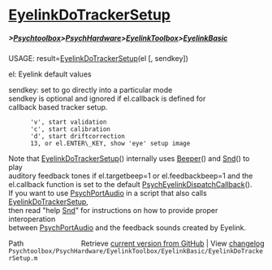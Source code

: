 # [EyelinkDoTrackerSetup](EyelinkDoTrackerSetup)
##### >[Psychtoolbox](Psychtoolbox)>[PsychHardware](PsychHardware)>[EyelinkToolbox](EyelinkToolbox)>[EyelinkBasic](EyelinkBasic)

USAGE: result=[EyelinkDoTrackerSetup](EyelinkDoTrackerSetup)(el [, sendkey])  
  
el: Eyelink default values  
  
sendkey:  set to go directly into a particular mode  
          sendkey is optional and ignored if el.callback is defined for  
          callback based tracker setup.  
  
          'v', start validation  
          'c', start calibration  
          'd', start driftcorrection  
          13, or el.ENTER\_KEY, show 'eye' setup image  
  
Note that [EyelinkDoTrackerSetup](EyelinkDoTrackerSetup)() internally uses [Beeper](Beeper)() and [Snd](Snd)() to play  
auditory feedback tones if el.targetbeep=1 or el.feedbackbeep=1 and the  
el.callback function is set to the default [PsychEyelinkDispatchCallback](PsychEyelinkDispatchCallback)().  
If you want to use [PsychPortAudio](PsychPortAudio) in a script that also calls [EyelinkDoTrackerSetup](EyelinkDoTrackerSetup),  
then read "help [Snd](Snd)" for instructions on how to provide proper interoperation  
between [PsychPortAudio](PsychPortAudio) and the feedback sounds created by Eyelink.  




<div class="code_header" style="text-align:right;">
  <span style="float:left;">Path&nbsp;&nbsp;</span> <span class="counter">Retrieve <a href=
  "https://raw.github.com/Psychtoolbox-3/Psychtoolbox-3/beta/Psychtoolbox/PsychHardware/EyelinkToolbox/EyelinkBasic/EyelinkDoTrackerSetup.m">current version from GitHub</a> | View <a href=
  "https://github.com/Psychtoolbox-3/Psychtoolbox-3/commits/beta/Psychtoolbox/PsychHardware/EyelinkToolbox/EyelinkBasic/EyelinkDoTrackerSetup.m">changelog</a></span>
</div>
<div class="code">
  <code>Psychtoolbox/PsychHardware/EyelinkToolbox/EyelinkBasic/EyelinkDoTrackerSetup.m</code>
</div>


